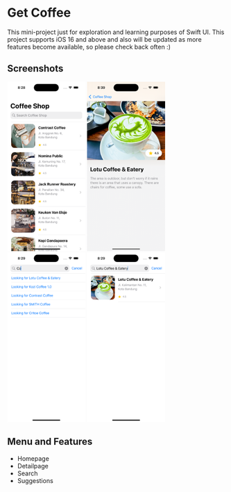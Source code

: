 
# Get Coffee

This mini-project just for exploration and learning purposes of Swift UI. This project supports iOS 16 and above and also will be updated as more features become available, so please check back often :)


## Screenshots

<img src=".screenshot/home.png" alt="Home View" width="180"/>
<img src=".screenshot/detail.png" alt="Detail View" width="180"/>
<img src=".screenshot/suggestions.png" alt="Suggestions Search" width="180"/>
<img src=".screenshot/search.png" alt="Search Result" width="180"/>



## Menu and Features

- Homepage
- Detailpage
- Search
- Suggestions

